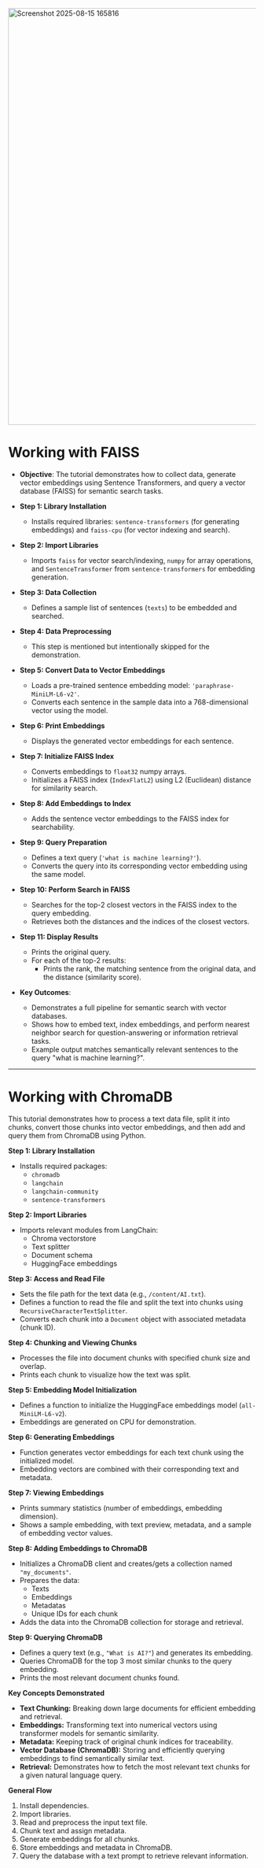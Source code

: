 <img width="1889" height="847" alt="Screenshot 2025-08-15 165816" src="https://github.com/user-attachments/assets/0151c6c8-4131-4d7c-a13b-2f54a85358f5" />

# **Working with FAISS**

- **Objective**: The tutorial demonstrates how to collect data, generate vector embeddings using Sentence Transformers, and query a vector database (FAISS) for semantic search tasks.

- **Step 1: Library Installation**
  - Installs required libraries: `sentence-transformers` (for generating embeddings) and `faiss-cpu` (for vector indexing and search).

- **Step 2: Import Libraries**
  - Imports `faiss` for vector search/indexing, `numpy` for array operations, and `SentenceTransformer` from `sentence-transformers` for embedding generation.

- **Step 3: Data Collection**
  - Defines a sample list of sentences (`texts`) to be embedded and searched.

- **Step 4: Data Preprocessing**
  - This step is mentioned but intentionally skipped for the demonstration.

- **Step 5: Convert Data to Vector Embeddings**
  - Loads a pre-trained sentence embedding model: `'paraphrase-MiniLM-L6-v2'`.
  - Converts each sentence in the sample data into a 768-dimensional vector using the model.

- **Step 6: Print Embeddings**
  - Displays the generated vector embeddings for each sentence.

- **Step 7: Initialize FAISS Index**
  - Converts embeddings to `float32` numpy arrays.
  - Initializes a FAISS index (`IndexFlatL2`) using L2 (Euclidean) distance for similarity search.

- **Step 8: Add Embeddings to Index**
  - Adds the sentence vector embeddings to the FAISS index for searchability.

- **Step 9: Query Preparation**
  - Defines a text query (`'what is machine learning?'`).
  - Converts the query into its corresponding vector embedding using the same model.

- **Step 10: Perform Search in FAISS**
  - Searches for the top-2 closest vectors in the FAISS index to the query embedding.
  - Retrieves both the distances and the indices of the closest vectors.

- **Step 11: Display Results**
  - Prints the original query.
  - For each of the top-2 results:
    - Prints the rank, the matching sentence from the original data, and the distance (similarity score).

- **Key Outcomes**:
  - Demonstrates a full pipeline for semantic search with vector databases.
  - Shows how to embed text, index embeddings, and perform nearest neighbor search for question-answering or information retrieval tasks.
  - Example output matches semantically relevant sentences to the query "what is machine learning?".

---

# Working with ChromaDB 

This tutorial demonstrates how to process a text data file, split it into chunks, convert those chunks into vector embeddings, and then add and query them from ChromaDB using Python.

**Step 1: Library Installation**

- Installs required packages:  
  - `chromadb`
  - `langchain`
  - `langchain-community`
  - `sentence-transformers`

**Step 2: Import Libraries**

- Imports relevant modules from LangChain:
  - Chroma vectorstore
  - Text splitter
  - Document schema
  - HuggingFace embeddings

**Step 3: Access and Read File**

- Sets the file path for the text data (e.g., `/content/AI.txt`).
- Defines a function to read the file and split the text into chunks using `RecursiveCharacterTextSplitter`.
- Converts each chunk into a `Document` object with associated metadata (chunk ID).

**Step 4: Chunking and Viewing Chunks**

- Processes the file into document chunks with specified chunk size and overlap.
- Prints each chunk to visualize how the text was split.

**Step 5: Embedding Model Initialization**

- Defines a function to initialize the HuggingFace embeddings model (`all-MiniLM-L6-v2`).
- Embeddings are generated on CPU for demonstration.

**Step 6: Generating Embeddings**

- Function generates vector embeddings for each text chunk using the initialized model.
- Embedding vectors are combined with their corresponding text and metadata.

**Step 7: Viewing Embeddings**

- Prints summary statistics (number of embeddings, embedding dimension).
- Shows a sample embedding, with text preview, metadata, and a sample of embedding vector values.

**Step 8: Adding Embeddings to ChromaDB**

- Initializes a ChromaDB client and creates/gets a collection named `"my_documents"`.
- Prepares the data:
  - Texts
  - Embeddings
  - Metadatas
  - Unique IDs for each chunk
- Adds the data into the ChromaDB collection for storage and retrieval.

**Step 9: Querying ChromaDB**

- Defines a query text (e.g., `"What is AI?"`) and generates its embedding.
- Queries ChromaDB for the top 3 most similar chunks to the query embedding.
- Prints the most relevant document chunks found.

**Key Concepts Demonstrated**

- **Text Chunking:** Breaking down large documents for efficient embedding and retrieval.
- **Embeddings:** Transforming text into numerical vectors using transformer models for semantic similarity.
- **Metadata:** Keeping track of original chunk indices for traceability.
- **Vector Database (ChromaDB):** Storing and efficiently querying embeddings to find semantically similar text.
- **Retrieval:** Demonstrates how to fetch the most relevant text chunks for a given natural language query.

**General Flow**

1. Install dependencies.
2. Import libraries.
3. Read and preprocess the input text file.
4. Chunk text and assign metadata.
5. Generate embeddings for all chunks.
6. Store embeddings and metadata in ChromaDB.
7. Query the database with a text prompt to retrieve relevant information.
